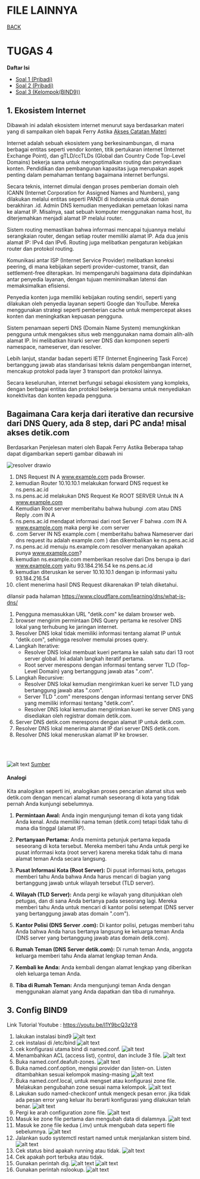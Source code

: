 # FILE LAINNYA

[BACK](../README.md)

# TUGAS 4

**Daftar Isi**
- [Soal 1 (Pribadi)](#1-ekosistem-internet)
- [Soal 2 (Pribadi)](#2-dns-query)
- [Soal 3 (Kelompok(BIND9))](#3-config-bind9)


## 1. Ekosistem Internet     

Dibawah ini adalah ekosistem internet menurut saya berdasarkan materi yang di sampaikan oleh bapak Ferry Astika [Akses Catatan Materi](/catatan.md)

Internet adalah sebuah ekosistem yang berkesinambungan, di mana berbagai entitas seperti vendor konten, titik pertukaran internet (Internet Exchange Point), dan gTLD/ccTLDs (Global dan Country Code Top-Level Domains) bekerja sama untuk mengoptimalkan routing dan penyediaan konten. Pendidikan dan pembangunan kapasitas juga merupakan aspek penting dalam pemahaman tentang bagaimana internet berfungsi.

Secara teknis, internet dimulai dengan proses pemberian domain oleh ICANN (Internet Corporation for Assigned Names and Numbers), yang dilakukan melalui entitas seperti PANDI di Indonesia untuk domain berakhiran .id. Admin DNS kemudian menyediakan pemetaan lokasi nama ke alamat IP. Misalnya, saat sebuah komputer menggunakan nama host, itu diterjemahkan menjadi alamat IP melalui router.

Sistem routing memastikan bahwa informasi mencapai tujuannya melalui serangkaian router, dengan setiap router memiliki alamat IP. Ada dua jenis alamat IP: IPv4 dan IPv6. Routing juga melibatkan pengaturan kebijakan router dan protokol routing.

Komunikasi antar ISP (Internet Service Provider) melibatkan koneksi peering, di mana kebijakan seperti provider-customer, transit, dan settlement-free diterapkan. Ini mempengaruhi bagaimana data dipindahkan antar penyedia layanan, dengan tujuan meminimalkan latensi dan memaksimalkan efisiensi.

Penyedia konten juga memiliki kebijakan routing sendiri, seperti yang dilakukan oleh penyedia layanan seperti Google dan YouTube. Mereka menggunakan strategi seperti pemberian cache untuk mempercepat akses konten dan meningkatkan kepuasan pengguna.

Sistem penamaan seperti DNS (Domain Name System) memungkinkan pengguna untuk mengakses situs web menggunakan nama domain alih-alih alamat IP. Ini melibatkan hirarki server DNS dan komponen seperti namespace, nameserver, dan resolver.

Lebih lanjut, standar badan seperti IETF (Internet Engineering Task Force) bertanggung jawab atas standarisasi teknis dalam pengembangan internet, mencakup protokol pada layer 3 transport dan protokol lainnya.

Secara keseluruhan, internet berfungsi sebagai ekosistem yang kompleks, dengan berbagai entitas dan protokol bekerja bersama untuk menyediakan konektivitas dan konten kepada pengguna.

## Bagaimana Cara kerja dari iterative dan recursive dari DNS Query, ada 8 step, dari PC anda! misal akses detik.com

Berdasarkan Penjelesan materi oleh Bapak Ferry Astika
Beberapa tahap dapat digambarkan seperti gambar dibawah ini

![resolver drawio](https://github.com/Reza1290/SysAdmin-3122500024/assets/70069286/edcb30a8-b4d7-4568-a54e-093d21ffefe0)

1. DNS Request IN A www.example.com pada Browser.
2. kemudian Router 10.10.10.1 melakukan forward DNS request ke ns.pens.ac.id
3. ns.pens.ac.id melakukan DNS Request Ke ROOT SERVER Untuk IN A www.example.com
4. Kemudian Root server memberitahu bahwa hubungi .com atau DNS Reply .com IN A
5. ns.pens.ac.id mendapat informasi dari root Server F bahwa .com IN A www.example.com maka pergi ke .com server
6. .com Server IN NS example.com ( memberitahu bahwa Nameserver dari dns request itu adalah example.com ) dan dikembalikan ke ns.pens.ac.id
7. ns.pens.ac.id menuju ns.example.com resolver menanyakan apakah punya www.example.com?
8. kemudian ns.example.com memberikan resolve dari Dns berupa ip dari www.example.com yaitu 93.184.216.54 ke ns.pens.ac.id
9. kemudian diteruskan ke server 10.10.10.1 dengan ip informasi yaitu 93.184.216.54
10. client menerima hasil DNS Request dikarenakan IP telah diketahui.

dilansir pada halaman https://www.cloudflare.com/learning/dns/what-is-dns/


1. Pengguna memasukkan URL "detik.com" ke dalam browser web.
2. browser mengirim permintaan DNS Query pertama ke resolver DNS lokal yang terhubung ke jaringan internet.
3. Resolver DNS lokal tidak memiliki informasi tentang alamat IP untuk "detik.com", sehingga resolver memulai proses query.
4. Langkah Iterative:
   - Resolver DNS lokal membuat kueri pertama ke salah satu dari 13 root server global. Ini adalah langkah iteratif pertama.
   - Root server merespons dengan informasi tentang server TLD (Top-Level Domain) yang bertanggung jawab atas ".com".
5. Langkah Recursive:
   - Resolver DNS lokal kemudian mengirimkan kueri ke server TLD yang bertanggung jawab atas ".com".
   - Server TLD ".com" merespons dengan informasi tentang server DNS yang memiliki informasi tentang "detik.com".
   - Resolver DNS lokal kemudian mengirimkan kueri ke server DNS yang disediakan oleh registrar domain detik.com.
6. Server DNS detik.com merespons dengan alamat IP untuk detik.com.
7. Resolver DNS lokal menerima alamat IP dari server DNS detik.com.
8. Resolver DNS lokal meneruskan alamat IP ke browser.

<br>
<br>

![alt text](https://github.com/Reza1290/SysAdmin-3122500024/blob/main/TUGAS_4/image.png)
[Sumber](https://cf-assets.www.cloudflare.com/slt3lc6tev37/1NzaAqpEFGjqTZPAS02oNv/bf7b3f305d9c35bde5c5b93a519ba6d5/what_is_a_dns_server_dns_lookup.png)


#### Analogi
Kita analogikan seperti ini, analogikan proses pencarian alamat situs web detik.com dengan mencari alamat rumah seseorang di kota yang tidak pernah Anda kunjungi sebelumnya.

1. **Permintaan Awal:**
   Anda ingin mengunjungi teman di kota yang tidak Anda kenal. Anda memiliki nama teman (detik.com) tetapi tidak tahu di mana dia tinggal (alamat IP).

2. **Pertanyaan Pertama:**
   Anda meminta petunjuk pertama kepada seseorang di kota tersebut. Mereka memberi tahu Anda untuk pergi ke pusat informasi kota (root server) karena mereka tidak tahu di mana alamat teman Anda secara langsung.

3. **Pusat Informasi Kota (Root Server):**
   Di pusat informasi kota, petugas memberi tahu Anda bahwa Anda harus mencari di bagian yang bertanggung jawab untuk wilayah tersebut (TLD server).

4. **Wilayah (TLD Server):**
   Anda pergi ke wilayah yang ditunjukkan oleh petugas, dan di sana Anda bertanya pada seseorang lagi. Mereka memberi tahu Anda untuk mencari di kantor polisi setempat (DNS server yang bertanggung jawab atas domain ".com").

5. **Kantor Polisi (DNS Server .com):**
   Di kantor polisi, petugas memberi tahu Anda bahwa Anda harus bertanya langsung ke keluarga teman Anda (DNS server yang bertanggung jawab atas domain detik.com).

6. **Rumah Teman (DNS Server detik.com):**
   Di rumah teman Anda, anggota keluarga memberi tahu Anda alamat lengkap teman Anda.

7. **Kembali ke Anda:**
   Anda kembali dengan alamat lengkap yang diberikan oleh keluarga teman Anda.

8. **Tiba di Rumah Teman:**
   Anda mengunjungi teman Anda dengan menggunakan alamat yang Anda dapatkan dan tiba di rumahnya.


## 3. Config BIND9


Link Tutorial Youtube : https://youtu.be/I1Y9bcQ3zY8
1. lakukan instalasi bind9
![alt text](https://github.com/Reza1290/SysAdmin-3122500024/blob/main/TUGAS_4/assets/ss.png)
2. cek instalasi di /etc/bind
![alt text](https://github.com/Reza1290/SysAdmin-3122500024/blob/main/TUGAS_4/assets/image.png)
3. cek konfigurasi utama bind di named.conf.
![alt text](https://github.com/Reza1290/SysAdmin-3122500024/blob/main/TUGAS_4/assets/image-1.png)
4. Menambahkan ACL (access list), control, dan include 3 file.
![alt text](https://github.com/Reza1290/SysAdmin-3122500024/blob/main/TUGAS_4/assets/image-2.png)
5. Buka named.conf.deafult-zones.
![alt text](https://github.com/Reza1290/SysAdmin-3122500024/blob/main/TUGAS_4/assets/image-3.png)
6. Buka named.conf.option, mengisi provider dan listen-on. Listen ditambahkan sesuai kelompok masing-masing
![alt text](https://github.com/Reza1290/SysAdmin-3122500024/blob/main/TUGAS_4/assets/image-4.png)
7. Buka named.conf.local, untuk mengset atau konfigurasi zone file. Melakukan pengubahan zone sesuai nama kelompok.
![alt text](https://github.com/Reza1290/SysAdmin-3122500024/blob/main/TUGAS_4/assets/image-5.png)
8. Lakukan sudo named-checkconf untuk mengeck pesan error. jika tidak ada pesan error yang keluar itu berarti konfigurasi yang dilakukan telah benar.
![alt text](https://github.com/Reza1290/SysAdmin-3122500024/blob/main/TUGAS_4/assets/image-9.png)
9. Pergi ke arah configuration zone file. 
![alt text](https://github.com/Reza1290/SysAdmin-3122500024/blob/main/TUGAS_4/assets/image-7.png)
10. Masuk ke zone file pertama dan mengubah data di dalamnya.
![alt text](https://github.com/Reza1290/SysAdmin-3122500024/blob/main/TUGAS_4/assets/image-8.png)
11. Masuk ke zone file kedua (.inv) untuk mengubah data seperti file sebelumnya.
![alt text](https://github.com/Reza1290/SysAdmin-3122500024/blob/main/TUGAS_4/assets/image-10.png)
12. Jalankan sudo systemctl restart named untuk menjalankan sistem bind.
![alt text](https://github.com/Reza1290/SysAdmin-3122500024/blob/main/TUGAS_4/assets/image-11.png)
13. Cek status bind apakah running atau tidak.
![alt text](https://github.com/Reza1290/SysAdmin-3122500024/blob/main/TUGAS_4/assets/image-15.png)
14. Cek apakah port terbuka atau tidak.
15. Gunakan perintah dig.
![alt text](https://github.com/Reza1290/SysAdmin-3122500024/blob/main/TUGAS_4/assets/image-14.png)
![alt text](https://github.com/Reza1290/SysAdmin-3122500024/blob/main/TUGAS_4/assets/image-12.png)
16. Gunakan perintah nslookup.
![alt text](https://github.com/Reza1290/SysAdmin-3122500024/blob/main/TUGAS_4/assets/image-13.png)
